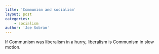 ```yaml
---
title: 'Communism and socialism'
layout: post
categories:
    - socialism
author: 'Joe Sobran'
---
```


If Communism was liberalism in a hurry, liberalism is Communism in slow motion.